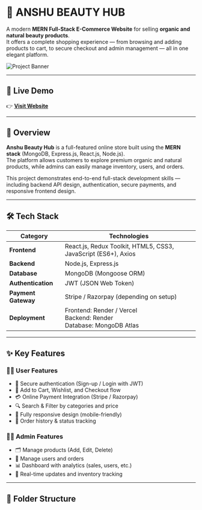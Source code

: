 # 🌿 ANSHU BEAUTY HUB

A modern **MERN Full-Stack E-Commerce Website** for selling **organic and natural beauty products**.  
It offers a complete shopping experience — from browsing and adding products to cart, to secure checkout and admin management — all in one elegant platform.

![Project Banner]()

---

## 🚀 Live Demo
👉 [**Visit Website**](https://anshu-beauty-hub-frontend.onrender.com/)

---

## 🧠 Overview

**Anshu Beauty Hub** is a full-featured online store built using the **MERN stack** (MongoDB, Express.js, React.js, Node.js).  
The platform allows customers to explore premium organic and natural products, while admins can easily manage inventory, users, and orders.

This project demonstrates end-to-end full-stack development skills — including backend API design, authentication, secure payments, and responsive frontend design.

---

## 🛠️ Tech Stack

| Category | Technologies |
|-----------|---------------|
| **Frontend** | React.js, Redux Toolkit, HTML5, CSS3, JavaScript (ES6+), Axios |
| **Backend** | Node.js, Express.js |
| **Database** | MongoDB (Mongoose ORM) |
| **Authentication** | JWT (JSON Web Token) |
| **Payment Gateway** | Stripe / Razorpay (depending on setup) |
| **Deployment** | Frontend: Render / Vercel <br> Backend: Render <br> Database: MongoDB Atlas |

---

## ✨ Key Features

### 👩‍💻 User Features
- 🔐 Secure authentication (Sign-up / Login with JWT)
- 🛒 Add to Cart, Wishlist, and Checkout flow
- 💳 Online Payment Integration (Stripe / Razorpay)
- 🔍 Search & Filter by categories and price
- 📱 Fully responsive design (mobile-friendly)
- 🧾 Order history & status tracking

### 🧑‍🏫 Admin Features
- 🗂️ Manage products (Add, Edit, Delete)
- 👥 Manage users and orders
- 📊 Dashboard with analytics (sales, users, etc.)
- 🔔 Real-time updates and inventory tracking

---

## 🧩 Folder Structure

